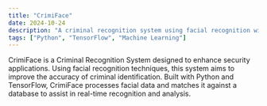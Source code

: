 ```yaml
---
title: "CrimiFace"
date: 2024-10-24
description: "A criminal recognition system using facial recognition with Python and TensorFlow."
tags: ["Python", "TensorFlow", "Machine Learning"]
---
```


CrimiFace is a Criminal Recognition System designed to enhance security applications. Using facial recognition techniques, this system aims to improve the accuracy of criminal identification. Built with Python and TensorFlow, CrimiFace processes facial data and matches it against a database to assist in real-time recognition and analysis.
